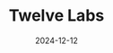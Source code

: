 ---  
layout: startup_page  
title: "Twelve Labs"  
id: "twelvelabs.io"  
permalink: "/twelvelabstwelvelabs.io12122024/"  
website: "https://www.twelvelabs.io/"  
funding_round: "Strategic Investment"  
funding_amount: "$30M"  
investors: "Databricks, Snowflake, SK Telecom, HubSpot Ventures, In-Q-Tel"  
about: "Twelve Labs trains video-analyzing models for various applications, enabling users to search videos, summarize clips, and extract specific information. Its models offer customization options, allowing clients to tailor them using their own data. The company also provides an API for creating multimodal embeddings for different data types."  
markets: "AI, Video Analytics"  
hq: "San Francisco, California, United States"  
founded_year: "2020"  
linkedin: "https://www.linkedin.com/company/twelvelabs"  
twitter: "https://twitter.com/twelve_labs"  
instagram: ""  
facebook: ""  
crunchbase: "https://www.crunchbase.com/organization/twelve-labs-62b5"  
pitchbook: "https://pitchbook.com/profiles/company/439422-85"  

date_display: "12-Dec-2024"  
date: "2024-12-12"

# SEO Optimization  
meta_title: "Twelve Labs - Strategic Investment Funding ($30M)"  
meta_description: "Twelve Labs, Twelve Labs trains video-analyzing models for various applications, enabling users to search videos, summarize clips, and extract specific information..."  
meta_keywords: "Twelve Labs, AI, Video Analytics, Strategic Investment funding"  
canonical_url: "https://startup.projectstartups.com/twelvelabstwelvelabs.io12122024/"  
---